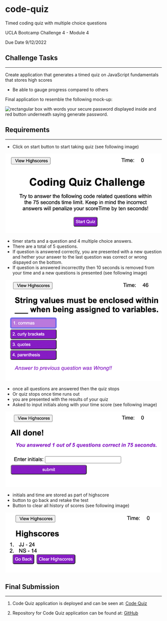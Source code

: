 # code-quiz
Timed coding quiz with multiple choice questions

UCLA Bootcamp Challenge 4 - Module 4

Due Date 9/12/2022

## Challenge Tasks
---

Create application that generates a timed quiz on JavaScript fundamentals that stores high scores
- Be able to gauge progress compared to others

Final application to resemble the following mock-up:

![rectangular box with words your secure password displayed inside and red button underneath saying generate password.](./Assets/images/03-javascript-homework-demo.png)
## Requirements
---

- Click on start button to start taking quiz (see following image)

![Text page with information on how to start quiz. Timer, view highscore and start quiz buttons](./Assets/images/StartPage.jpg)

- timer starts and a question and 4 multiple choice answers.
- There are a total of 5 questions.
- If question is answered correctly, you are presented with a new question and hether your answer to the last question was correct or wrong dispayed on the bottom.
- If question is answered incorrectlty then 10 seconds is removed from your time and a new questions is presented (see following image)

![Text page with question and 4 choices for answer](./Assets/images/QuestionPage.jpg)

- once all questions are answered then the quiz stops
- Or quiz stops once time runs out
- you are presented with the results of your quiz
- Asked to input initials along with your time score (see following image)

![Text page with results of test and request for initials input button](./Assets/images/FinishedPage.jpg)


- initials and time are stored as part of highscore
- button to go back and retake the test
- Button to clear all history of scores (see following image)


![Text page with results of test and request for initials input button](./Assets/images/Highscore.jpg)

## Final Submission
---
1. Code Quiz application is deployed and can be seen at: [Code Quiz](https://me-ross.github.io/code-quiz/)

2. Repository for Code Quiz application can be found at: [GitHub](https://github.com/Me-ross/code-quiz/)

